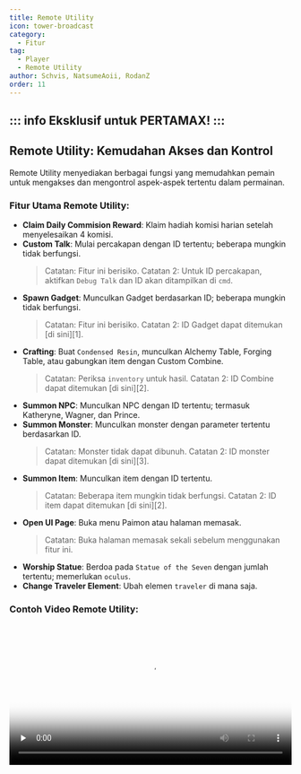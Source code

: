 ```yaml
---
title: Remote Utility
icon: tower-broadcast
category:
  - Fitur
tag:
  - Player
  - Remote Utility
author: Schvis, NatsumeAoii, RodanZ
order: 11
---
```

::: info Eksklusif untuk PERTAMAX!
:::
---
## Remote Utility: Kemudahan Akses dan Kontrol

Remote Utility menyediakan berbagai fungsi yang memudahkan pemain untuk mengakses dan mengontrol aspek-aspek tertentu dalam permainan.

### Fitur Utama Remote Utility:
- **Claim Daily Commision Reward**: Klaim hadiah komisi harian setelah menyelesaikan 4 komisi.
- **Custom Talk**: Mulai percakapan dengan ID tertentu; beberapa mungkin tidak berfungsi.
  > Catatan: Fitur ini berisiko.
  > Catatan 2: Untuk ID percakapan, aktifkan `Debug Talk` dan ID akan ditampilkan di `cmd`.
- **Spawn Gadget**: Munculkan Gadget berdasarkan ID; beberapa mungkin tidak berfungsi.
  > Catatan: Fitur ini berisiko.
  > Catatan 2: ID Gadget dapat ditemukan [di sini][1].
- **Crafting**: Buat `Condensed Resin`, munculkan Alchemy Table, Forging Table, atau gabungkan item dengan Custom Combine.
  > Catatan: Periksa `inventory` untuk hasil.
  > Catatan 2: ID Combine dapat ditemukan [di sini][2].
- **Summon NPC**: Munculkan NPC dengan ID tertentu; termasuk Katheryne, Wagner, dan Prince.
- **Summon Monster**: Munculkan monster dengan parameter tertentu berdasarkan ID.
  > Catatan: Monster tidak dapat dibunuh.
  > Catatan 2: ID monster dapat ditemukan [di sini][3].
- **Summon Item**: Munculkan item dengan ID tertentu.
  > Catatan: Beberapa item mungkin tidak berfungsi.
  > Catatan 2: ID item dapat ditemukan [di sini][2].
- **Open UI Page**: Buka menu Paimon atau halaman memasak.
  > Catatan: Buka halaman memasak sekali sebelum menggunakan fitur ini.
- **Worship Statue**: Berdoa pada `Statue of the Seven` dengan jumlah tertentu; memerlukan `oculus`.
- **Change Traveler Element**: Ubah elemen `traveler` di mana saja.

### Contoh Video Remote Utility:

<video controls preload="none" width="100%" poster="https://nextcloud.atruicardona.xyz/s/TrwzrHqCr2sMyS4/preview"><source src="https://nextcloud.atruicardona.xyz/s/TrwzrHqCr2sMyS4/download" type="video/mp4"></video>